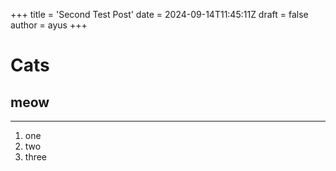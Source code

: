 +++
title = 'Second Test Post'
date = 2024-09-14T11:45:11Z
draft = false
author = ayus
+++

# Cats
## meow
---
1. one
2. two
3. three
